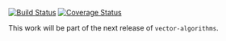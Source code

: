 [![Build Status](http://img.shields.io/travis/timjb/haskell-timsort/master.svg)](https://travis-ci.org/timjb/haskell-timsort) [![Coverage Status](http://img.shields.io/coveralls/timjb/haskell-timsort/master.svg)](https://coveralls.io/r/timjb/haskell-timsort?branch=master)

This work will be part of the next release of `vector-algorithms`.